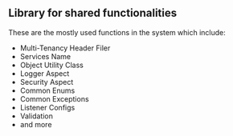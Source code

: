 ## Library for shared functionalities


These are the mostly used functions in the system which include:

- Multi-Tenancy Header Filer
- Services Name
- Object Utility Class
- Logger Aspect 
- Security Aspect 
- Common Enums
- Common Exceptions
- Listener Configs
- Validation 
- and more
